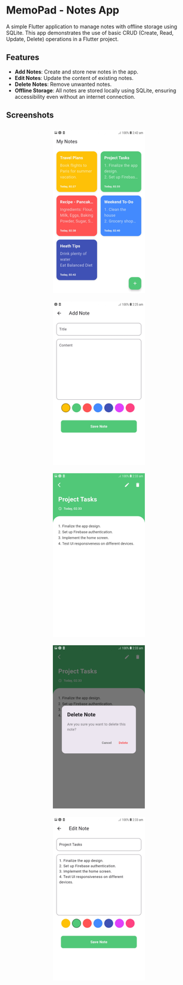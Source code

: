 # MemoPad - Notes App

A simple Flutter application to manage notes with offline storage using SQLite. This app demonstrates the use of basic CRUD (Create, Read, Update, Delete) operations in a Flutter project.

## Features

- **Add Notes**: Create and store new notes in the app.
- **Edit Notes**: Update the content of existing notes.
- **Delete Notes**: Remove unwanted notes.
- **Offline Storage**: All notes are stored locally using SQLite, ensuring accessibility even without an internet connection.

## Screenshots

<div style="display: flex; justify-content: space-around; flex-wrap: wrap;">
  <figure style="margin: 10px; text-align: center;">
    <img src="screenshots/homePage.jpg" width="250" alt="Home Page">
  </figure>
  <figure style="margin: 10px; text-align: center;">
    <img src="screenshots/addNote.jpg" width="250" alt="Add Note">
  </figure>
  <figure style="margin: 10px; text-align: center;">
    <img src="screenshots/viewNote.jpg" width="250" alt="View Note">
  </figure>
  <figure style="margin: 10px; text-align: center;">
    <img src="screenshots/deleteNote.jpg" width="250" alt="Delete Note">
  </figure>
  <figure style="margin: 10px; text-align: center;">
    <img src="screenshots/editNote.jpg" width="250" alt="Edit Note">
  </figure>
</div>

